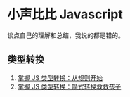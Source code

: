 # 小声比比 Javascript

谈点自己的理解和总结，我说的都是错的。



## 类型转换

1. [掌握 JS 类型转换：从规则开始](https://github.com/deepfunc/js-bullshit-blog/issues/2)
2. [掌握 JS 类型转换：隐式转换救救孩子](https://github.com/deepfunc/js-bullshit-blog/issues/3)